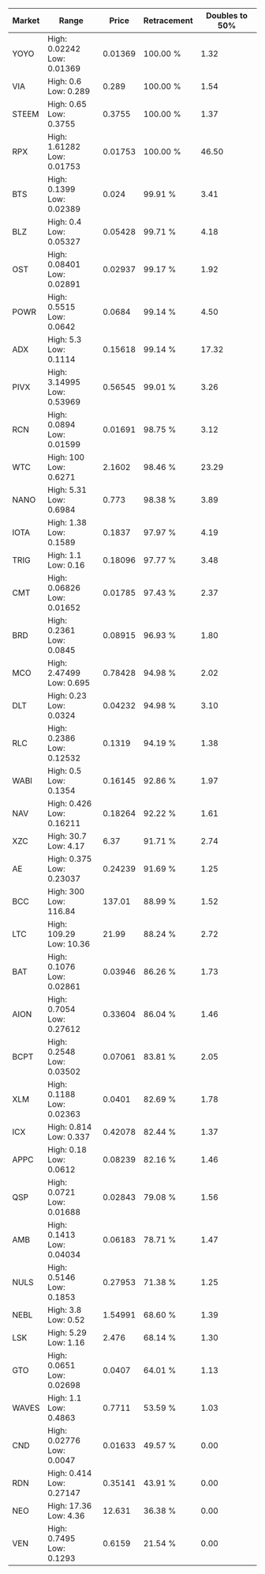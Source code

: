 | Market | Range | Price| Retracement | Doubles to 50% |
| --- | --- | --- | --- | --- |
| YOYO | High: 0.02242<br />Low: 0.01369 | 0.01369 | 100.00 % | 1.32 |
| VIA | High: 0.6<br />Low: 0.289 | 0.289 | 100.00 % | 1.54 |
| STEEM | High: 0.65<br />Low: 0.3755 | 0.3755 | 100.00 % | 1.37 |
| RPX | High: 1.61282<br />Low: 0.01753 | 0.01753 | 100.00 % | 46.50 |
| BTS | High: 0.1399<br />Low: 0.02389 | 0.024 | 99.91 % | 3.41 |
| BLZ | High: 0.4<br />Low: 0.05327 | 0.05428 | 99.71 % | 4.18 |
| OST | High: 0.08401<br />Low: 0.02891 | 0.02937 | 99.17 % | 1.92 |
| POWR | High: 0.5515<br />Low: 0.0642 | 0.0684 | 99.14 % | 4.50 |
| ADX | High: 5.3<br />Low: 0.1114 | 0.15618 | 99.14 % | 17.32 |
| PIVX | High: 3.14995<br />Low: 0.53969 | 0.56545 | 99.01 % | 3.26 |
| RCN | High: 0.0894<br />Low: 0.01599 | 0.01691 | 98.75 % | 3.12 |
| WTC | High: 100<br />Low: 0.6271 | 2.1602 | 98.46 % | 23.29 |
| NANO | High: 5.31<br />Low: 0.6984 | 0.773 | 98.38 % | 3.89 |
| IOTA | High: 1.38<br />Low: 0.1589 | 0.1837 | 97.97 % | 4.19 |
| TRIG | High: 1.1<br />Low: 0.16 | 0.18096 | 97.77 % | 3.48 |
| CMT | High: 0.06826<br />Low: 0.01652 | 0.01785 | 97.43 % | 2.37 |
| BRD | High: 0.2361<br />Low: 0.0845 | 0.08915 | 96.93 % | 1.80 |
| MCO | High: 2.47499<br />Low: 0.695 | 0.78428 | 94.98 % | 2.02 |
| DLT | High: 0.23<br />Low: 0.0324 | 0.04232 | 94.98 % | 3.10 |
| RLC | High: 0.2386<br />Low: 0.12532 | 0.1319 | 94.19 % | 1.38 |
| WABI | High: 0.5<br />Low: 0.1354 | 0.16145 | 92.86 % | 1.97 |
| NAV | High: 0.426<br />Low: 0.16211 | 0.18264 | 92.22 % | 1.61 |
| XZC | High: 30.7<br />Low: 4.17 | 6.37 | 91.71 % | 2.74 |
| AE | High: 0.375<br />Low: 0.23037 | 0.24239 | 91.69 % | 1.25 |
| BCC | High: 300<br />Low: 116.84 | 137.01 | 88.99 % | 1.52 |
| LTC | High: 109.29<br />Low: 10.36 | 21.99 | 88.24 % | 2.72 |
| BAT | High: 0.1076<br />Low: 0.02861 | 0.03946 | 86.26 % | 1.73 |
| AION | High: 0.7054<br />Low: 0.27612 | 0.33604 | 86.04 % | 1.46 |
| BCPT | High: 0.2548<br />Low: 0.03502 | 0.07061 | 83.81 % | 2.05 |
| XLM | High: 0.1188<br />Low: 0.02363 | 0.0401 | 82.69 % | 1.78 |
| ICX | High: 0.814<br />Low: 0.337 | 0.42078 | 82.44 % | 1.37 |
| APPC | High: 0.18<br />Low: 0.0612 | 0.08239 | 82.16 % | 1.46 |
| QSP | High: 0.0721<br />Low: 0.01688 | 0.02843 | 79.08 % | 1.56 |
| AMB | High: 0.1413<br />Low: 0.04034 | 0.06183 | 78.71 % | 1.47 |
| NULS | High: 0.5146<br />Low: 0.1853 | 0.27953 | 71.38 % | 1.25 |
| NEBL | High: 3.8<br />Low: 0.52 | 1.54991 | 68.60 % | 1.39 |
| LSK | High: 5.29<br />Low: 1.16 | 2.476 | 68.14 % | 1.30 |
| GTO | High: 0.0651<br />Low: 0.02698 | 0.0407 | 64.01 % | 1.13 |
| WAVES | High: 1.1<br />Low: 0.4863 | 0.7711 | 53.59 % | 1.03 |
| CND | High: 0.02776<br />Low: 0.0047 | 0.01633 | 49.57 % | 0.00 |
| RDN | High: 0.414<br />Low: 0.27147 | 0.35141 | 43.91 % | 0.00 |
| NEO | High: 17.36<br />Low: 4.36 | 12.631 | 36.38 % | 0.00 |
| VEN | High: 0.7495<br />Low: 0.1293 | 0.6159 | 21.54 % | 0.00 |
